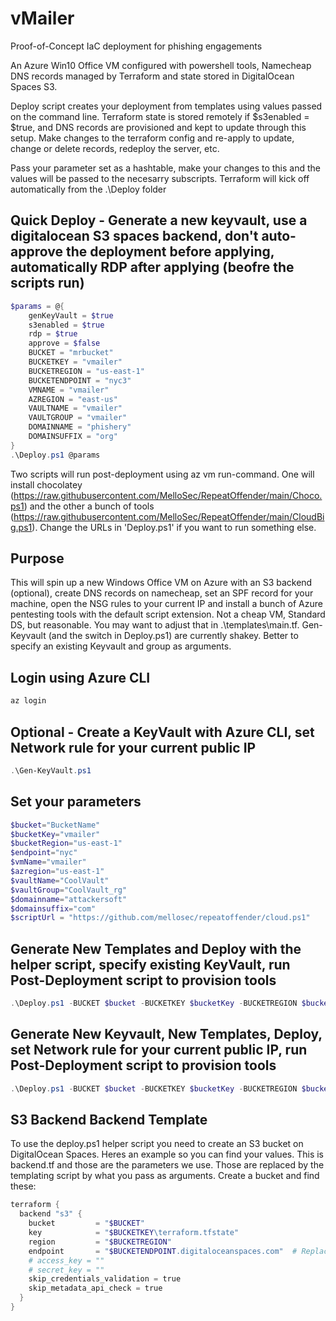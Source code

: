 # vMailer
Proof-of-Concept IaC deployment for phishing engagements

An Azure Win10 Office VM configured with powershell tools, Namecheap DNS records managed by Terraform and state stored in DigitalOcean Spaces S3.  

Deploy script creates your deployment from templates using values passed on the command line. Terraform state is stored remotely if $s3enabled = $true, and DNS records are provisioned and kept to update through this setup. Make changes to the terraform config and re-apply to update, change or delete records, redeploy the server, etc.

Pass your parameter set as a hashtable, make your changes to this and the values will be passed to the necesarry subscripts. Terraform will kick off automatically from the .\Deploy folder

## Quick Deploy - Generate a new keyvault, use a digitalocean S3 spaces backend, don't auto-approve the deployment before applying, automatically RDP after applying (beofre the scripts run)
```powershell
$params = @{
    genKeyVault = $true
    s3enabled = $true
    rdp = $true
    approve = $false
    BUCKET = "mrbucket"
    BUCKETKEY = "vmailer"
    BUCKETREGION = "us-east-1"
    BUCKETENDPOINT = "nyc3"
    VMNAME = "vmailer"
    AZREGION = "east-us"
    VAULTNAME = "vmailer"
    VAULTGROUP = "vmailer"
    DOMAINNAME = "phishery"
    DOMAINSUFFIX = "org"
}
.\Deploy.ps1 @params
```

Two scripts will run post-deployment using az vm run-command. One will install chocolatey (https://raw.githubusercontent.com/MelloSec/RepeatOffender/main/Choco.ps1) and the other a bunch of tools (https://raw.githubusercontent.com/MelloSec/RepeatOffender/main/CloudBig.ps1). Change the URLs in 'Deploy.ps1' if you want to run something else. 


## Purpose
 This will spin up a new Windows Office VM on Azure with an S3 backend (optional), create DNS records on namecheap, set an SPF record for your machine, open the NSG rules to your current IP and install a bunch of Azure pentesting tools with the default script extension. Not a cheap VM, Standard DS, but reasonable. You may want to adjust that in .\templates\main.tf. Gen-Keyvault (and the switch in Deploy.ps1) are currently shakey. Better to specify an existing Keyvault and group as arguments.

## Login using Azure CLI
```powershell
az login
```

## Optional - Create a KeyVault with Azure CLI, set Network rule for your current public IP
```powershell
.\Gen-KeyVault.ps1
```

## Set your parameters
```powershell
$bucket="BucketName"
$bucketKey="vmailer"
$bucketRegion="us-east-1"
$endpoint="nyc"
$vmName="vmailer"
$azregion="us-east-1"
$vaultName="CoolVault"
$vaultGroup="CoolVault_rg"
$domainname="attackersoft"
$domainsuffix="com"
$scriptUrl = "https://github.com/mellosec/repeatoffender/cloud.ps1"
```

## Generate New Templates and Deploy with the helper script, specify existing KeyVault, run Post-Deployment script to provision tools
```powershell
.\Deploy.ps1 -BUCKET $bucket -BUCKETKEY $bucketKey -BUCKETREGION $bucketRegion -BUCKETENDPOINT $endpoint -VMNAME $vmName -AZREGION $azregion -VAULTNAME $vaultName -VAULTGROUP $vaultUrl -SCRIPTURL $scriptUrl -DOMAINNAME $domain -DOMAINSUFFIX $domainsuffix
```

## Generate New Keyvault, New Templates, Deploy, set Network rule for your current public IP, run Post-Deployment script to provision tools
```powershell
.\Deploy.ps1 -BUCKET $bucket -BUCKETKEY $bucketKey -BUCKETREGION $bucketRegion -BUCKETENDPOINT $endpoint -VMNAME $vmName -AZREGION $azregion -VAULTNAME $vaultName -VAULTGROUP $vaultUrl -SCRIPTURL $scriptUrl -DOMAINNAME $domain -DOMAINSUFFIX $domainsuffix -genKeyVault
```

## S3 Backend Backend Template 
To use the deploy.ps1 helper script you need to create an S3 bucket on DigitalOcean Spaces. Heres an example so you can find your values. This is backend.tf and those are the parameters we use. Those are replaced by the templating script by what you pass as arguments. Create a bucket and find these:

```powershell
terraform {
  backend "s3" {
    bucket         = "$BUCKET"
    key            = "$BUCKETKEY\terraform.tfstate"
    region         = "$BUCKETREGION"
    endpoint       = "$BUCKETENDPOINT.digitaloceanspaces.com"  # Replace with the appropriate endpoint for your region
    # access_key = ""
    # secret_key = ""
    skip_credentials_validation = true
    skip_metadata_api_check = true    
  }
}
```

<!-- ### Deploy Manually with CLi using Secure Strings
```powershell
# Prompt for AWS Access Key ID and Secret Access Key
$AWS_ACCESS_KEY_ID = Read-Host "Enter DigitalOcean S3 Key ID" -AsSecureString

$AWS_SECRET_ACCESS_KEY = Read-Host "Enter DigitalOcean S3 Secret Access Key" -AsSecureString

# Convert SecureString to Plain Text (for temporary use)
$BSTR = [System.Runtime.InteropServices.Marshal]::SecureStringToBSTR($AWS_ACCESS_KEY_ID)
$PlainAWS_ACCESS_KEY_ID = [System.Runtime.InteropServices.Marshal]::PtrToStringAuto($BSTR)

$BSTR = [System.Runtime.InteropServices.Marshal]::SecureStringToBSTR($AWS_SECRET_ACCESS_KEY)
$PlainAWS_SECRET_ACCESS_KEY = [System.Runtime.InteropServices.Marshal]::PtrToStringAuto($BSTR)

# Configure AWS CLI
aws configure set aws_access_key_id $PlainAWS_ACCESS_KEY_ID --profile digitalocean
aws configure set aws_secret_access_key $PlainAWS_SECRET_ACCESS_KEY --profile digitalocean
aws configure set default.region us-east-1 --profile digitalocean

$env:AWS_PROFILE="digitalocean"
# export AWS_PROFILE=digitalocean

# Initialize and copy tf to backend, will prompt for VM password and username
terraform init -force-copy
terraform plan


# Clear Plain Text Variables from Memory
$choice = Read-Host "Enter 'Y' to clear plaintext creds from memory"
if($choice = 'Y'){
Remove-Variable -Name PlainAWS_ACCESS_KEY_ID, PlainAWS_SECRET_ACCESS_KEY
[System.Runtime.InteropServices.Marshal]::ZeroFreeBSTR($BSTR)
}
```

## Deploy the Dev way

```powershell
$AWS_ACCESS_KEY_ID = ""
$AWS_SECRET_ACCESS_KEY = ""

aws configure set aws_access_key_id $AWS_ACCESS_KEY_ID --profile digitalocean
aws configure set aws_secret_access_key $AWS_SECRET_ACCESS_KEY --profile digitalocean
aws configure set default.region us-east-1 --profile digitalocean
# If needed, you can also set the output format
# aws configure set default.output json --profile digitalocean

# Set AWS_PROFILE environment variable
$env:AWS_PROFILE="digitalocean"
# export AWS_PROFILE=digitalocean

terraform init -force-copy
terraform plan
```

## Deploy the local way, no S3 (might work still?):
```powershell
mv backend.tf backend.nah
terraform init
terraform plan
terraform apply
```
 -->

